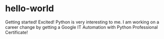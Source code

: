 # hello-world
Getting started! Excited!
Python is very interesting to me.
I am working on a career change by getting a Google IT Automation with Python Professional Certificate!
